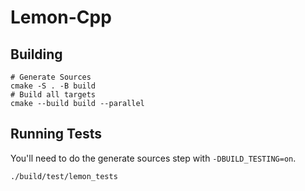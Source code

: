 # Lemon-Cpp

## Building
```
# Generate Sources
cmake -S . -B build
# Build all targets
cmake --build build --parallel
```

## Running Tests
You'll need to do the generate sources step with `-DBUILD_TESTING=on`.
```
./build/test/lemon_tests
```